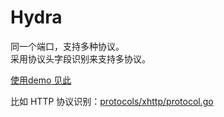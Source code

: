 # Hydra
同一个端口，支持多种协议。  
采用协议头字段识别来支持多协议。  

[使用demo 见此](./_examples/server1/main.go)

比如 HTTP 协议识别：[protocols/xhttp/protocol.go](./protocols/xhttp/protocol.go)


